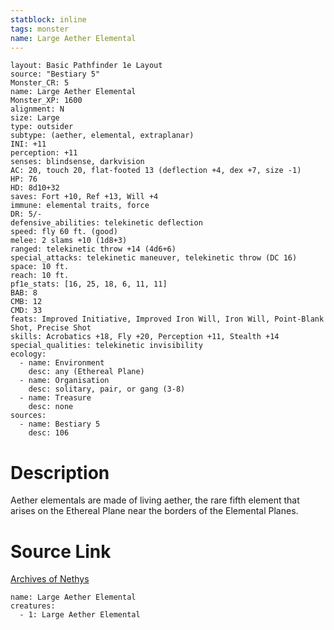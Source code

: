 ```yaml
---
statblock: inline
tags: monster
name: Large Aether Elemental
---
```

```statblock
layout: Basic Pathfinder 1e Layout
source: "Bestiary 5"
Monster_CR: 5
name: Large Aether Elemental
Monster_XP: 1600
alignment: N
size: Large
type: outsider
subtype: (aether, elemental, extraplanar)
INI: +11
perception: +11
senses: blindsense, darkvision
AC: 20, touch 20, flat-footed 13 (deflection +4, dex +7, size -1)
HP: 76
HD: 8d10+32
saves: Fort +10, Ref +13, Will +4
immune: elemental traits, force
DR: 5/-
defensive_abilities: telekinetic deflection
speed: fly 60 ft. (good)
melee: 2 slams +10 (1d8+3)
ranged: telekinetic throw +14 (4d6+6)
special_attacks: telekinetic maneuver, telekinetic throw (DC 16)
space: 10 ft.
reach: 10 ft.
pf1e_stats: [16, 25, 18, 6, 11, 11]
BAB: 8
CMB: 12
CMD: 33
feats: Improved Initiative, Improved Iron Will, Iron Will, Point-Blank Shot, Precise Shot
skills: Acrobatics +18, Fly +20, Perception +11, Stealth +14
special_qualities: telekinetic invisibility
ecology:
  - name: Environment
    desc: any (Ethereal Plane)
  - name: Organisation
    desc: solitary, pair, or gang (3-8)
  - name: Treasure
    desc: none
sources:
  - name: Bestiary 5
    desc: 106
```
# Description
Aether elementals are made of living aether, the rare fifth element that arises on the Ethereal Plane near the borders of the Elemental Planes.
# Source Link
[Archives of Nethys](https://aonprd.com/MonsterDisplay.aspx?ItemName=Large%20Aether%20Elemental)
```encounter-table
name: Large Aether Elemental
creatures:
  - 1: Large Aether Elemental
```
